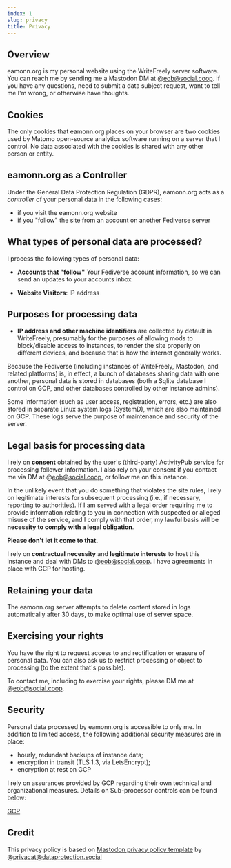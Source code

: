 ```yaml
---  
index: 1
slug: privacy
title: Privacy
---  
```

## Overview

eamonn.org is my personal website using the WriteFreely server software. You can reach me by sending me a Mastodon DM at @eob@social.coop. if you have any questions, need to submit a data subject request, want to tell me I'm wrong, or otherwise have thoughts.

## Cookies

The only cookies that eamonn.org places on your browser are two cookies used by Matomo open-source analytics software running on a server that I control. No data associated with the cookies is shared with any other person or entity.

## eamonn.org as a Controller

Under the General Data Protection Regulation (GDPR), eamonn.org acts as a _controller_ of your personal data in the following cases:

-   if you visit the eamonn.org website
-   if you "follow" the site from an account on another Fediverse server
    
## What types of personal data are processed?

I process the following types of personal data:
        
-   **Accounts that "follow"** Your Fediverse account information, so we can send an updates to your accounts inbox
        
-   **Website Visitors**: IP address
        
## Purposes for processing data


* **IP address and other machine identifiers** are collected by default in WriteFreely, presumably for the purposes of allowing mods to block/disable access to instances, to render the site properly on different devices, and because that is how the internet generally works.

Because the Fediverse (including instances of WriteFreely, Mastodon, and related platforms) is, in effect, a bunch of databases sharing data with one another, personal data is stored in databases (both a Sqlite database I control on GCP, and other databases controlled by other instance admins).

Some information (such as user access, registration, errors, etc.) are also stored in separate Linux system logs (SystemD), which are also maintained on GCP. These logs serve the purpose of maintenance and security of the server.

## Legal basis for processing data

I rely on **consent** obtained by the user's (third-party) ActivityPub service for processing follower information. I also rely on your consent if you contact me via DM at @eob@social.coop, or follow me on this instance.

In the unlikely event that you do something that violates the site rules, I rely on legitimate interests for subsequent processing (i.e., if necessary, reporting to authorities). If I am served with a legal order requiring me to provide information relating to you in connection with suspected or alleged misuse of the service, and I comply with that order, my lawful basis will be **necessity to comply with a legal obligation**.  

**Please don't let it come to that.**

I rely on **contractual necessity** and **legitimate interests** to host this instance and deal with DMs to @eob@social.coop.  I have agreements in place with GCP for hosting.  

## Retaining your data

The eamonn.org server attempts to delete content stored in logs automatically after 30 days, to make optimal use of server space. 

## Exercising your rights

You have the right to request access to and rectification or erasure of personal data. You can also ask us to restrict processing or object to processing (to the extent that's possible). 

To contact me, including to exercise your rights, please DM me at @eob@social.coop. 

## Security

Personal data processed by eamonn.org is accessible to only me. In addition to limited access, the following additional security measures are in place:
-   hourly, redundant backups of instance data;
-   encryption in transit (TLS 1.3, via LetsEncrypt);
-   encryption at rest on GCP

I rely on assurances provided by GCP regarding their own technical and organizational measures. Details on Sub-processor controls can be found below:

[GCP][2]



## Credit

This privacy policy is based on [Mastodon privacy policy template][1] by @privacat@dataprotection.social

[1]: https://codeberg.org/privacat/MastodonDataProtectionGuidance/src/branch/main/PrivacyNoticeTemplate.md
[2]: https://cloud.google.com